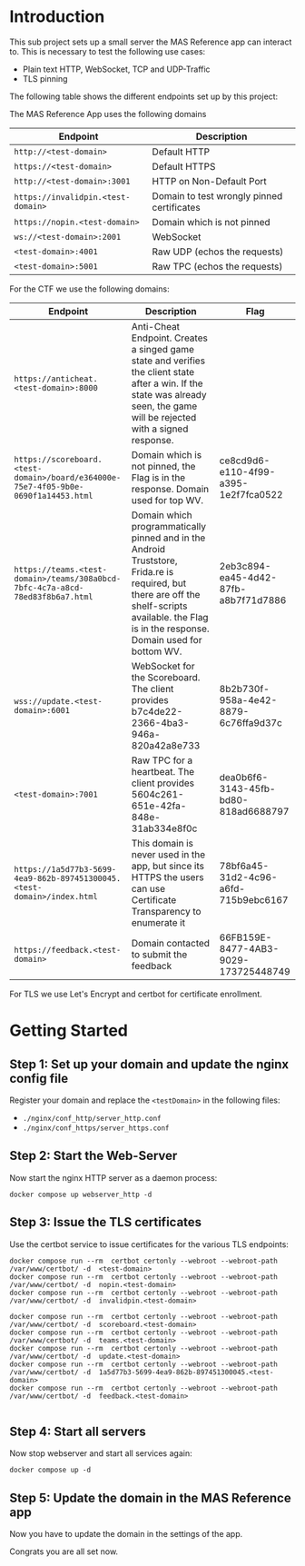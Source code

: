 # Introduction

This sub project sets up a small server the MAS Reference app can interact to. This is necessary to test the following use cases:

- Plain text HTTP, WebSocket, TCP and UDP-Traffic
- TLS pinning

The following table shows the different endpoints set up by this project:

The MAS Reference App uses the following domains

| Endpoint                                    | Description                                 |
| ------------------------------------------- | ------------------------------------------- |
| `http://<test-domain>`                      |  Default HTTP                               |
| `https://<test-domain>`                     |  Default HTTPS                              |
| `http://<test-domain>:3001`                 |  HTTP on Non-Default Port                   |
| `https://invalidpin.<test-domain>`          |  Domain to test wrongly pinned certificates | 
| `https://nopin.<test-domain>`               |  Domain which is not pinned                 | 
| `ws://<test-domain>:2001`                   |  WebSocket                                  |
| `<test-domain>:4001`                        |  Raw UDP (echos the requests)               |
| `<test-domain>:5001`                        |  Raw TPC (echos the requests)               |


For the CTF we use the following domains:

| Endpoint                       | Description                                                    |   Flag | 
| ------------------------------ | -------------------------------------------------------------- | ------- |
| `https://anticheat.<test-domain>:8000`  |  Anti-Cheat Endpoint. Creates a singed game state and verifies the client state after a win. If the  state was already seen, the game will be rejected with a signed response. |  <none> | 
| `https://scoreboard.<test-domain>/board/e364000e-75e7-4f05-9b0e-0690f1a14453.html`   |  Domain which is not pinned, the Flag is in the response. Domain used for top WV.     | ce8cd9d6-e110-4f99-a395-1e2f7fca0522 |
| `https://teams.<test-domain>/teams/308a0bcd-7bfc-4c7a-a8cd-78ed83f8b6a7.html`    |  Domain which programmatically pinned and in the Android Truststore, Frida.re is required, but there are off the shelf-scripts available. the Flag is in the response.   Domain used for bottom WV.        | 2eb3c894-ea45-4d42-87fb-a8b7f71d7886 |
| `wss://update.<test-domain>:6001`  |  WebSocket for the Scoreboard. The client provides b7c4de22-2366-4ba3-946a-820a42a8e733 | 8b2b730f-958a-4e42-8879-6c76ffa9d37c |
| `<test-domain>:7001`         |  Raw TPC for a heartbeat. The client provides 5604c261-651e-42fa-848e-31ab334e8f0c     | dea0b6f6-3143-45fb-bd80-818ad6688797 |
| `https://1a5d77b3-5699-4ea9-862b-897451300045.<test-domain>/index.html`   |  This domain is never used in the app, but since its HTTPS the users can use Certificate Transparency to enumerate it          | 78bf6a45-31d2-4c96-a6fd-715b9ebc6167 |
| `https://feedback.<test-domain>`  | Domain contacted to submit the feedback | 66FB159E-8477-4AB3-9029-173725448749 |




For TLS we use Let's Encrypt and certbot for certificate enrollment.

# Getting Started


## Step 1: Set up your domain and update the nginx config file

Register your domain and replace the `<testDomain>` in the following files:

- `./nginx/conf_http/server_http.conf`
- `./nginx/conf_https/server_https.conf`


## Step 2: Start the Web-Server

Now start the nginx HTTP server as a daemon process:

```
docker compose up webserver_http -d 
```


## Step 3: Issue the TLS certificates

Use the certbot service to issue certificates for the various TLS endpoints:

```
docker compose run --rm  certbot certonly --webroot --webroot-path /var/www/certbot/ -d  <test-domain>
docker compose run --rm  certbot certonly --webroot --webroot-path /var/www/certbot/ -d  nopin.<test-domain>
docker compose run --rm  certbot certonly --webroot --webroot-path /var/www/certbot/ -d  invalidpin.<test-domain>

docker compose run --rm  certbot certonly --webroot --webroot-path /var/www/certbot/ -d  scoreboard.<test-domain>
docker compose run --rm  certbot certonly --webroot --webroot-path /var/www/certbot/ -d  teams.<test-domain>
docker compose run --rm  certbot certonly --webroot --webroot-path /var/www/certbot/ -d  update.<test-domain>
docker compose run --rm  certbot certonly --webroot --webroot-path /var/www/certbot/ -d  1a5d77b3-5699-4ea9-862b-897451300045.<test-domain>
docker compose run --rm  certbot certonly --webroot --webroot-path /var/www/certbot/ -d  feedback.<test-domain>


```

## Step 4: Start all servers

Now stop webserver and start all services again:

```
docker compose up -d
```


## Step 5: Update the domain in the MAS Reference app

Now you have to update the domain in the settings of the app. 

Congrats you are all set now. 